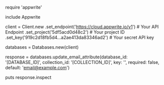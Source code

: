 require 'appwrite'

include Appwrite

client = Client.new
    .set_endpoint('https://cloud.appwrite.io/v1') # Your API Endpoint
    .set_project('5df5acd0d48c2') # Your project ID
    .set_key('919c2d18fb5d4...a2ae413da83346ad2') # Your secret API key

databases = Databases.new(client)

response = databases.update_email_attribute(database_id: '[DATABASE_ID]', collection_id: '[COLLECTION_ID]', key: '', required: false, default: 'email@example.com')

puts response.inspect

